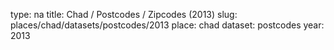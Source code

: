 type: na
title: Chad / Postcodes / Zipcodes (2013)
slug: places/chad/datasets/postcodes/2013
place: chad
dataset: postcodes
year: 2013
